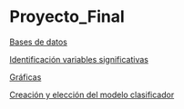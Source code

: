 # Proyecto_Final

[Bases de datos](https://drive.google.com/drive/folders/15wxhxZ80t8TJ3ZLL3btXrMBlUygNJM1l)

[Identificación variables significativas](https://github.com/angyf/Proyecto_Final/blob/main/significancia%20de%20variables.R)

[Gráficas](https://github.com/angyf/Proyecto_Final/blob/main/Graficas.ipynb)

[Creación y elección del modelo clasificador](https://github.com/angyf/Proyecto_Final/blob/main/modelos_finales.ipynb)
